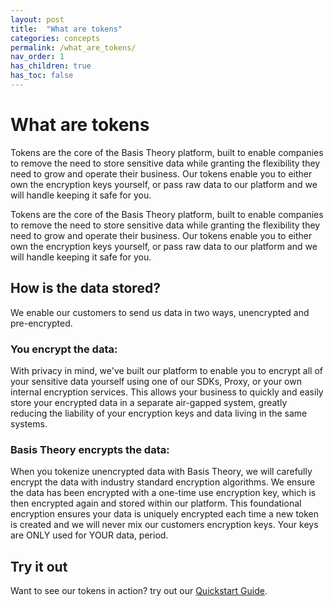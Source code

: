```yaml
---
layout: post
title:  "What are tokens"
categories: concepts
permalink: /what_are_tokens/
nav_order: 1
has_children: true
has_toc: false
---
```


# What are tokens

Tokens are the core of the Basis Theory platform, built to enable companies to remove the need to store sensitive data while granting the flexibility they need to grow and operate their business. Our tokens enable you to either own the encryption keys yourself, or pass raw data to our platform and we will handle keeping it safe for you.

Tokens are the core of the Basis Theory platform, built to enable companies to remove the need to store sensitive data while granting the flexibility they need to grow and operate their business. Our tokens enable you to either own the encryption keys yourself, or pass raw data to our platform and we will handle keeping it safe for you.

## How is the data stored?

We enable our customers to send us data in two ways, unencrypted and pre-encrypted.

### You encrypt the data:

With privacy in mind, we've built our platform to enable you to encrypt all of your sensitive data yourself using one of our SDKs, Proxy, or your own internal encryption services. This allows your business to quickly and easily store your encrypted data in a separate air-gapped system, greatly reducing the liability of your encryption keys and data living in the same systems.

### Basis Theory encrypts the data:

When you tokenize unencrypted data with Basis Theory, we will carefully encrypt the data with industry standard encryption algorithms. We ensure the data has been encrypted with a one-time use encryption key, which is then encrypted again and stored within our platform. This foundational encryption ensures your data is uniquely encrypted each time a new token is created and we will never mix our customers encryption keys. Your keys are ONLY used for YOUR data, period.

## Try it out

Want to see our tokens in action? try out our [Quickstart Guide](/basis-theory-sample-app). 
